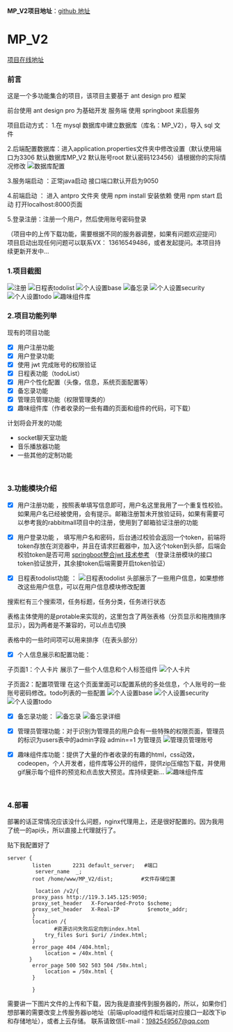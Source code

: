 **MP_V2项目地址**：[github 地址](https://github.com/SSDWGG/MP_V2.git)

# MP_V2
[项目在线地址](http://ssdwgg.xyz:2231)

### 前言

这是一个多功能集合的项目，该项目主要基于 ant design pro 框架

前台使用 ant design pro 为基础开发
服务端 使用 springboot 来启服务

项目启动方式：
1.在 mysql 数据库中建立数据库（库名：MP_V2），导入 sql 文件

2.后端配置数据库：进入application.properties文件夹中修改设置（默认使用端口为3306  默认数据库MP_V2 默认账号root 默认密码123456）请根据你的实际情况修改
![数据库配置](V2_imgList/db.png)

3.服务端启动 ：正常java启动 接口端口默认开启为9050

4.前端启动 ： 进入 antpro 文件夹 使用 npm install 安装依赖 使用 npm start 启动 打开localhost:8000页面

5.登录注册：注册一个用户，然后使用账号密码登录


（项目中的上传下载功能，需要根据不同的服务器调整，如果有问题欢迎提问）
项目启动出现任何问题可以联系VX： 13616549486，或者发起提问。本项目持续更新开发中...
<br/>

### 1.项目截图

![注册](V2_imgList/register.png)
![日程表todolist](V2_imgList/todoList.png)
![个人设置base](V2_imgList/accountSettingBase.png)
![备忘录](V2_imgList/beiwanglu.png)
![个人设置security](V2_imgList/accountSettingSecurity.png)
![个人设置todo](V2_imgList/accountSettingTodo.png)
![趣味组件库](V2_imgList/FC.png)
<br/>

### 2.项目功能列举

现有的项目功能
- [x] 用户注册功能
- [x] 用户登录功能
- [x] 使用 jwt 完成账号的权限验证
- [x] 日程表功能（todoList）
- [x] 用户个性化配置（头像，信息，系统页面配置等）
- [x] 备忘录功能
- [x] 管理员管理功能（权限管理类的）
- [x] 趣味组件库（作者收录的一些有趣的页面和组件的代码，可下载）

计划将会开发的功能
- socket聊天室功能
- 音乐播放器功能
- 一些其他的定制功能


<br/>

### 3.功能模块介绍
- [x] 用户注册功能  ，按照表单填写信息即可，用户名这里我用了一个重复性校验。如果用户名已经被使用，会有提示。邮箱注册暂未开放验证码，如果有需要可以参考我的rabbitmall项目中的注册，使用到了邮箱验证注册的功能

- [x] 用户登录功能 ， 填写用户名和密码，后台通过校验会返回一个token，前端将token存放在浏览器中，并且在请求拦截器中，加入这个token到头部，后端会校验token是否可用
[springboot整合jwt 技术参考](https://blog.csdn.net/weixin_46195957/article/details/115326648)
（登录注册模块的接口token验证放开，其余接token后端需要开启token验证）


- [x] 日程表todolist功能 ： 
![日程表todolist](V2_imgList/todoList.png)
头部展示了一些用户信息，如果想修改这些用户信息，可以在用户信息模块修改配置

搜索栏有三个搜索项，任务标题，任务分类，任务进行状态

表格主体使用的是protable来实现的，这里包含了两张表格（分页显示和拖拽排序显示），因为两者是不兼容的，可以点击切换

表格中的一些时间项可以用来排序（在表头部分）

- [x] 个人信息展示和配置功能：

子页面1：个人卡片  展示了一些个人信息和个人标签组件
![个人卡片](V2_imgList/accountCard.png)

子页面2：配置项管理   在这个页面里面可以配置系统的多处信息，个人账号的一些账号密码修改。todo列表的一些配置
![个人设置base](V2_imgList/accountSettingBase.png)
![个人设置security](V2_imgList/accountSettingSecurity.png)
![个人设置todo](V2_imgList/accountSettingTodo.png)

- [x] 备忘录功能：
![备忘录](V2_imgList/beiwanglu.png)
![备忘录详细](V2_imgList/beiwangludetail.png)

- [x] 管理员管理功能：对于识别为管理员的用户会有一些特殊的权限页面，管理员的标识为users表中的admin字段   admin==1 为管理员
![管理员管理账号](V2_imgList/adminAccount.png)

- [x] 趣味组件库功能：提供了大量的作者收录的有趣的html，css动效，codeopen，个人开发者，组件库等公开的组件，提供zip压缩包下载，并使用gif展示每个组件的预览和点击放大预览。库持续更新...
![趣味组件库](V2_imgList/FC.png)

<br/>

### 4.部署
部署的话正常情况应该没什么问题，nginx代理用上，还是很好配置的。因为我用了统一的api头，所以直接上代理就行了。

贴下我配置好了
```
server {
        listen       2231 default_server;   #端口
         server_name  _;
        root /home/www/MP_V2/dist;         #文件存储位置

         location /v2/{
        proxy_pass http://119.3.145.125:9050;
        proxy_set_header   X-Forwarded-Proto $scheme;
        proxy_set_header   X-Real-IP         $remote_addr;
        }
        location /{
               #资源访问失败后定向到index.html
            try_files $uri $uri/ /index.html;
        }
        error_page 404 /404.html;
            location = /40x.html {
       }
        error_page 500 502 503 504 /50x.html;
            location = /50x.html {
        }

        }
```

需要讲一下图片文件的上传和下载，因为我是直接传到服务器的，所以，如果你们想部署的需要改变上传服务器ip地址（前端upload组件和后端对应接口一起改下ip和存储地址），或者上云存储。
联系请致信E-mail：1982549567@qq.com